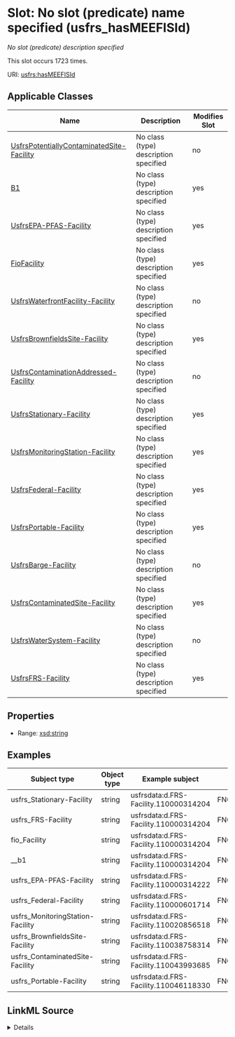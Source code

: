 

# Slot: No slot (predicate) name specified (usfrs_hasMEEFISId)


_No slot (predicate) description specified_






This slot occurs 1723 times.


URI: [usfrs:hasMEEFISId](http://sawgraph.spatialai.org/v1/us-frs#hasMEEFISId)



<!-- no inheritance hierarchy -->





## Applicable Classes

| Name | Description | Modifies Slot |
| --- | --- | --- |
| [UsfrsPotentiallyContaminatedSite-Facility](../classes/UsfrsPotentiallyContaminatedSite-Facility.md) | No class (type) description specified |  no  |
| [B1](../classes/B1.md) | No class (type) description specified |  yes  |
| [UsfrsEPA-PFAS-Facility](../classes/UsfrsEPA-PFAS-Facility.md) | No class (type) description specified |  yes  |
| [FioFacility](../classes/FioFacility.md) | No class (type) description specified |  yes  |
| [UsfrsWaterfrontFacility-Facility](../classes/UsfrsWaterfrontFacility-Facility.md) | No class (type) description specified |  no  |
| [UsfrsBrownfieldsSite-Facility](../classes/UsfrsBrownfieldsSite-Facility.md) | No class (type) description specified |  yes  |
| [UsfrsContaminationAddressed-Facility](../classes/UsfrsContaminationAddressed-Facility.md) | No class (type) description specified |  no  |
| [UsfrsStationary-Facility](../classes/UsfrsStationary-Facility.md) | No class (type) description specified |  yes  |
| [UsfrsMonitoringStation-Facility](../classes/UsfrsMonitoringStation-Facility.md) | No class (type) description specified |  yes  |
| [UsfrsFederal-Facility](../classes/UsfrsFederal-Facility.md) | No class (type) description specified |  yes  |
| [UsfrsPortable-Facility](../classes/UsfrsPortable-Facility.md) | No class (type) description specified |  yes  |
| [UsfrsBarge-Facility](../classes/UsfrsBarge-Facility.md) | No class (type) description specified |  no  |
| [UsfrsContaminatedSite-Facility](../classes/UsfrsContaminatedSite-Facility.md) | No class (type) description specified |  yes  |
| [UsfrsWaterSystem-Facility](../classes/UsfrsWaterSystem-Facility.md) | No class (type) description specified |  no  |
| [UsfrsFRS-Facility](../classes/UsfrsFRS-Facility.md) | No class (type) description specified |  yes  |







## Properties

* Range: [xsd:string](http://www.w3.org/2001/XMLSchema#string)






## Examples

| Subject type | Object type | Example subject | Example object | Occurrences |
| --- | --- | --- | --- | --- |
| usfrs_Stationary-Facility | string | usfrsdata:d.FRS-Facility.110000314204 | FN000000001212506427 | 1684 |
| usfrs_FRS-Facility | string | usfrsdata:d.FRS-Facility.110000314204 | FN000000001212506427 | 1723 |
| fio_Facility | string | usfrsdata:d.FRS-Facility.110000314204 | FN000000001212506427 | 1723 |
| __b1 | string | usfrsdata:d.FRS-Facility.110000314204 | FN000000001212506427 | 1723 |
| usfrs_EPA-PFAS-Facility | string | usfrsdata:d.FRS-Facility.110000314222 | FN000000305612506482 | 305 |
| usfrs_Federal-Facility | string | usfrsdata:d.FRS-Facility.110000601714 | FN00000021349245772 | 16 |
| usfrs_MonitoringStation-Facility | string | usfrsdata:d.FRS-Facility.110020856518 | FN000000325212676771 | 2 |
| usfrs_BrownfieldsSite-Facility | string | usfrsdata:d.FRS-Facility.110038758314 | FN000000307312676879 | 1 |
| usfrs_ContaminatedSite-Facility | string | usfrsdata:d.FRS-Facility.110043993685 | FN00000004089240537 | 1 |
| usfrs_Portable-Facility | string | usfrsdata:d.FRS-Facility.110046118330 | FN000000293315874678 | 1 |




## LinkML Source

<details>

```yaml
name: usfrs_hasMEEFISId
annotations:
  count:
    tag: count
    value: 1723
description: No slot (predicate) description specified
title: No slot (predicate) name specified
examples:
- object:
    example_object: FN000000001212506427
    example_object_type: string
    example_predicate: usfrs:hasMEEFISId
    example_subject: usfrsdata:d.FRS-Facility.110000314204
    example_subject_type: usfrs_Stationary-Facility
- object:
    example_object: FN000000001212506427
    example_object_type: string
    example_predicate: usfrs:hasMEEFISId
    example_subject: usfrsdata:d.FRS-Facility.110000314204
    example_subject_type: usfrs_FRS-Facility
- object:
    example_object: FN000000001212506427
    example_object_type: string
    example_predicate: usfrs:hasMEEFISId
    example_subject: usfrsdata:d.FRS-Facility.110000314204
    example_subject_type: fio_Facility
- object:
    example_object: FN000000001212506427
    example_object_type: string
    example_predicate: usfrs:hasMEEFISId
    example_subject: usfrsdata:d.FRS-Facility.110000314204
    example_subject_type: __b1
- object:
    example_object: FN000000305612506482
    example_object_type: string
    example_predicate: usfrs:hasMEEFISId
    example_subject: usfrsdata:d.FRS-Facility.110000314222
    example_subject_type: usfrs_EPA-PFAS-Facility
- object:
    example_object: FN00000021349245772
    example_object_type: string
    example_predicate: usfrs:hasMEEFISId
    example_subject: usfrsdata:d.FRS-Facility.110000601714
    example_subject_type: usfrs_Federal-Facility
- object:
    example_object: FN000000325212676771
    example_object_type: string
    example_predicate: usfrs:hasMEEFISId
    example_subject: usfrsdata:d.FRS-Facility.110020856518
    example_subject_type: usfrs_MonitoringStation-Facility
- object:
    example_object: FN000000307312676879
    example_object_type: string
    example_predicate: usfrs:hasMEEFISId
    example_subject: usfrsdata:d.FRS-Facility.110038758314
    example_subject_type: usfrs_BrownfieldsSite-Facility
- object:
    example_object: FN00000004089240537
    example_object_type: string
    example_predicate: usfrs:hasMEEFISId
    example_subject: usfrsdata:d.FRS-Facility.110043993685
    example_subject_type: usfrs_ContaminatedSite-Facility
- object:
    example_object: FN000000293315874678
    example_object_type: string
    example_predicate: usfrs:hasMEEFISId
    example_subject: usfrsdata:d.FRS-Facility.110046118330
    example_subject_type: usfrs_Portable-Facility
from_schema: fio-kg
rank: 1000
slot_uri: usfrs:hasMEEFISId
alias: usfrs_hasMEEFISId
domain_of:
- __b1
- fio_Facility
- usfrs_BrownfieldsSite-Facility
- usfrs_ContaminatedSite-Facility
- usfrs_EPA-PFAS-Facility
- usfrs_FRS-Facility
- usfrs_Federal-Facility
- usfrs_MonitoringStation-Facility
- usfrs_Portable-Facility
- usfrs_Stationary-Facility
range: string

```
</details>